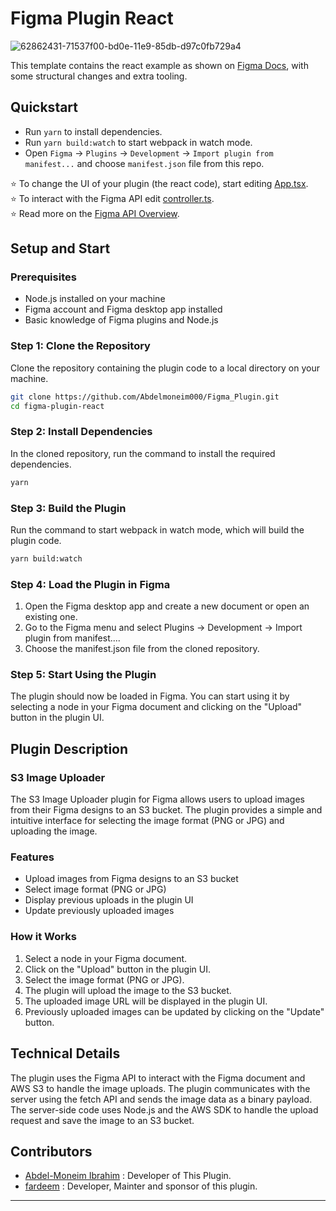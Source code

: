 # Figma Plugin React

![62862431-71537f00-bd0e-11e9-85db-d97c0fb729a4](https://user-images.githubusercontent.com/16322616/62862692-46b5f600-bd0f-11e9-93b0-75955d1de8f3.png)

This template contains the react example as shown on [Figma Docs](https://www.figma.com/plugin-docs/intro/), with some structural changes and extra tooling.

## Quickstart

- Run `yarn` to install dependencies.
- Run `yarn build:watch` to start webpack in watch mode.
- Open `Figma` -> `Plugins` -> `Development` -> `Import plugin from manifest...` and choose `manifest.json` file from this repo.

⭐ To change the UI of your plugin (the react code), start editing [App.tsx](./src/app/components/App.tsx).  
⭐ To interact with the Figma API edit [controller.ts](./src/plugin/controller.ts).  
⭐ Read more on the [Figma API Overview](https://www.figma.com/plugin-docs/api/api-overview/).

## Setup and Start

### Prerequisites

- Node.js installed on your machine
- Figma account and Figma desktop app installed
- Basic knowledge of Figma plugins and Node.js

### Step 1: Clone the Repository

Clone the repository containing the plugin code to a local directory on your machine.

```sh
git clone https://github.com/Abdelmoneim000/Figma_Plugin.git
cd figma-plugin-react
```

### Step 2: Install Dependencies

In the cloned repository, run the command to install the required dependencies.

```sh
yarn
```

### Step 3: Build the Plugin

Run the command to start webpack in watch mode, which will build the plugin code.

```sh
yarn build:watch
```

### Step 4: Load the Plugin in Figma

1. Open the Figma desktop app and create a new document or open an existing one.
2. Go to the Figma menu and select Plugins -> Development -> Import plugin from manifest....
3. Choose the manifest.json file from the cloned repository.

### Step 5: Start Using the Plugin

The plugin should now be loaded in Figma. You can start using it by selecting a node in your Figma document and clicking on the "Upload" button in the plugin UI.


## Plugin Description

### S3 Image Uploader

The S3 Image Uploader plugin for Figma allows users to upload images from their Figma designs to an S3 bucket. The plugin provides a simple and intuitive interface for selecting the image format (PNG or JPG) and uploading the image.


### Features

- Upload images from Figma designs to an S3 bucket
- Select image format (PNG or JPG)
- Display previous uploads in the plugin UI
- Update previously uploaded images


### How it Works

1. Select a node in your Figma document.
2. Click on the "Upload" button in the plugin UI.
3. Select the image format (PNG or JPG).
4. The plugin will upload the image to the S3 bucket.
5. The uploaded image URL will be displayed in the plugin UI.
6. Previously uploaded images can be updated by clicking on the "Update" button.

## Technical Details
The plugin uses the Figma API to interact with the Figma document and AWS S3 to handle the image uploads. The plugin communicates with the server using the fetch API and sends the image data as a binary payload. The server-side code uses Node.js and the AWS SDK to handle the upload request and save the image to an S3 bucket.

## Contributors

- [Abdel-Moneim Ibrahim](https://www.linkedin.com/in/abdel-moniem-ibrahim/) : Developer of This Plugin.
- [fardeem](https://github.com/fardeem) : Developer, Mainter and sponsor of this plugin.

-----
